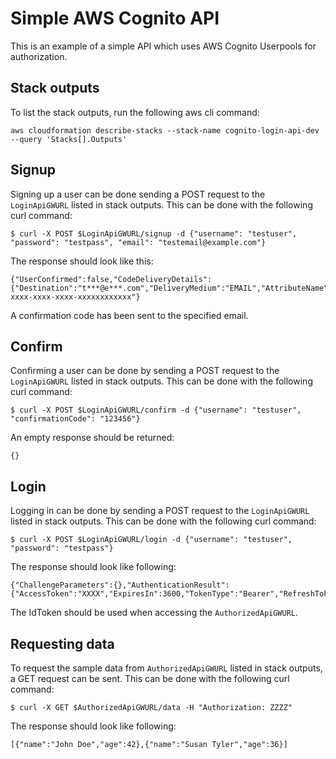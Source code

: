 # Simple AWS Cognito API
This is an example of a simple API which uses AWS Cognito Userpools for authorization.

## Stack outputs
To list the stack outputs, run the following aws cli command:
```
aws cloudformation describe-stacks --stack-name cognito-login-api-dev --query 'Stacks[].Outputs'
```

## Signup
Signing up a user can be done sending a POST request to the `LoginApiGWURL` listed in stack outputs. This can be done with the following curl command:
```
$ curl -X POST $LoginApiGWURL/signup -d {"username": "testuser", "password": "testpass", "email": "testemail@example.com"}
```
The response should look like this:
```
{"UserConfirmed":false,"CodeDeliveryDetails":{"Destination":"t***@e***.com","DeliveryMedium":"EMAIL","AttributeName":"email"},"UserSub":"xxxxxxxx-xxxx-xxxx-xxxx-xxxxxxxxxxxx"}
```
A confirmation code has been sent to the specified email.

## Confirm
Confirming a user can be done by sending a POST request to the `LoginApiGWURL` listed in stack outputs. This can be done with the following curl command:
```
$ curl -X POST $LoginApiGWURL/confirm -d {"username": "testuser", "confirmationCode": "123456"}
```
An empty response should be returned:
```
{}
```

## Login
Logging in can be done by sending a POST request to the `LoginApiGWURL` listed in stack outputs. This can be done with the following curl command:
```
$ curl -X POST $LoginApiGWURL/login -d {"username": "testuser", "password": "testpass"}
```
The response should look like following:
```
{"ChallengeParameters":{},"AuthenticationResult":{"AccessToken":"XXXX","ExpiresIn":3600,"TokenType":"Bearer","RefreshToken":"YYYY","IdToken":"ZZZZ"}}
```
The IdToken should be used when accessing the `AuthorizedApiGWURL`.

## Requesting data
To request the sample data from `AuthorizedApiGWURL` listed in stack outputs, a GET request can be sent. This can be done with the following curl command:
```
$ curl -X GET $AuthorizedApiGWURL/data -H "Authorization: ZZZZ"
```
The response should look like following:
```
[{"name":"John Doe","age":42},{"name":"Susan Tyler","age":36}]
```
